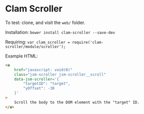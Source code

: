 Clam Scroller
=========

To test: clone, and visit the `web/` folder.

Installation: `bower install clam-scroller --save-dev`

Requiring: `var clam_scroller = require('clam-scroller/module/scroller');`

Example HTML:
```html
<a
    href="javascript: void(0)"
    class="jsm-scroller jsm-scroller__scroll"
    data-jsm-scroller='{
        "targetID": "target",
        "yOffset": -30
    }'
>
    Scroll the body to the DOM element with the "target" ID.
</a>
```
